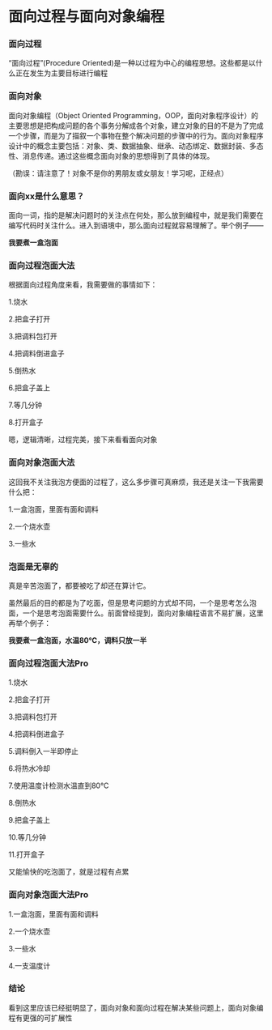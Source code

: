 # 面向过程与面向对象编程

### 面向过程

“面向过程”(Procedure Oriented)是一种以过程为中心的编程思想。这些都是以什么正在发生为主要目标进行编程

### 面向对象

面向对象编程（Object Oriented Programming，OOP，面向对象程序设计）的主要思想是把构成问题的各个事务分解成各个对象，建立对象的目的不是为了完成一个步骤，而是为了描叙一个事物在整个解决问题的步骤中的行为。面向对象程序设计中的概念主要包括：对象、类、数据抽象、继承、动态绑定、数据封装、多态性、消息传递。通过这些概念面向对象的思想得到了具体的体现。

（勘误：请注意了！对象不是你的男朋友或女朋友！学习呢，正经点）

### 面向xx是什么意思？

面向一词，指的是解决问题时的关注点在何处，那么放到编程中，就是我们需要在编写代码时关注什么。进入到语境中，那么面向过程就容易理解了。举个例子——

**我要煮一盒泡面**

### 面向过程泡面大法

根据面向过程角度来看，我需要做的事情如下：

1.烧水

2.把盒子打开

3.把调料包打开

4.把调料倒进盒子

5.倒热水

6.把盒子盖上

7.等几分钟

8.打开盒子

嗯，逻辑清晰，过程完美，接下来看看面向对象

### 面向对象泡面大法

这回我不关注我泡方便面的过程了，这么多步骤可真麻烦，我还是关注一下我需要什么把：

1.一盒泡面，里面有面和调料

2.一个烧水壶

3.一些水

### 泡面是无辜的

真是辛苦泡面了，都要被吃了却还在算计它。

虽然最后的目的都是为了吃面，但是思考问题的方式却不同，一个是思考怎么泡面，一个是思考泡面需要什么。前面曾经提到，面向对象编程语言不易扩展，这里再举个例子：

**我要煮一盒泡面，水温80℃，调料只放一半**

### 面向过程泡面大法Pro

1.烧水

2.把盒子打开

3.把调料包打开

4.把调料倒进盒子

5.调料倒入一半即停止

6.将热水冷却

7.使用温度计检测水温直到80℃

8.倒热水

9.把盒子盖上

10.等几分钟

11.打开盒子

又能愉快的吃泡面了，就是过程有点累

### 面向对象泡面大法Pro

1.一盒泡面，里面有面和调料

2.一个烧水壶

3.一些水

4.一支温度计

### 结论

看到这里应该已经挺明显了，面向对象和面向过程在解决某些问题上，面向对象编程有更强的可扩展性







